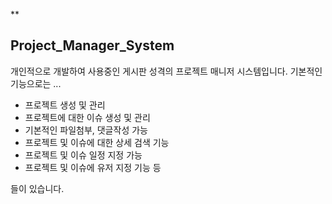 **

Project_Manager_System
----------------------

개인적으로 개발하여 사용중인 게시판 성격의 프로젝트 매니저 시스템입니다.
기본적인 기능으로는 ...

- 프로젝트 생성 및 관리
- 프로젝트에 대한 이슈 생성 및 관리
- 기본적인 파일첨부, 댓글작성 가능
- 프로젝트 및 이슈에 대한 상세 검색 기능
- 프로젝트 및 이슈 일정 지정 가능
- 프로젝트 및 이슈에 유저 지정 기능 등

들이 있습니다.
